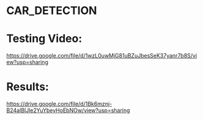 # CAR_DETECTION

# Testing Video:
https://drive.google.com/file/d/1wzL0uwMjG81uBZuJbesSeK37yanr7b8S/view?usp=sharing


# Results:
https://drive.google.com/file/d/1Bk6mznj-B24aIBlJle2YuYbeyHoEbNOw/view?usp=sharing

